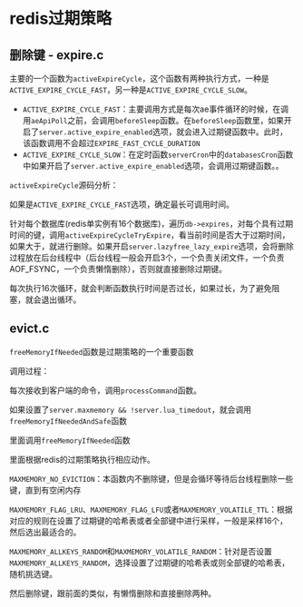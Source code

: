 # redis过期策略

## 删除键 - expire.c

主要的一个函数为`activeExpireCycle`，这个函数有两种执行方式，一种是`ACTIVE_EXPIRE_CYCLE_FAST`，另一种是`ACTIVE_EXPIRE_CYCLE_SLOW`。

-   `ACTIVE_EXPIRE_CYCLE_FAST`：主要调用方式是每次ae事件循环的时候，在调用`aeApiPoll`之前，会调用`beforeSleep`函数。在`beforeSleep`函数里，如果开启了`server.active_expire_enabled`选项，就会进入过期键函数中。此时，该函数调用不会超过`EXPIRE_FAST_CYCLE_DURATION`
-   `ACTIVE_EXPIRE_CYCLE_SLOW`：在定时函数`serverCron`中的`databasesCron`函数中如果开启了`server.active_expire_enabled`选项，会调用过期键函数。。

`activeExpireCycle`源码分析：

如果是`ACTIVE_EXPIRE_CYCLE_FAST`选项，确定最长可调用时间。

针对每个数据库(redis单实例有16个数据库)，遍历`db->expires`，对每个具有过期时间的键，调用`activeExpireCycleTryExpire`，看当前时间是否大于过期时间，如果大于，就进行删除。如果开启`server.lazyfree_lazy_expire`选项，会将删除过程放在后台线程中（后台线程一般会开启3个，一个负责关闭文件，一个负责AOF_FSYNC，一个负责懒惰删除），否则就直接删除过期键。

每次执行16次循环，就会判断函数执行时间是否过长，如果过长，为了避免阻塞，就会退出循环。



## evict.c

`freeMemoryIfNeeded`函数是过期策略的一个重要函数

调用过程：

每次接收到客户端的命令，调用`processCommand`函数。

如果设置了`server.maxmemory && !server.lua_timedout`，就会调用`freeMemoryIfNeededAndSafe`函数

里面调用`freeMemoryIfNeeded`函数

里面根据redis的过期策略执行相应动作。

`MAXMEMORY_NO_EVICTION`：本函数内不删除键，但是会循环等待后台线程删除一些键，直到有空闲内存

`MAXMEMORY_FLAG_LRU`、`MAXMEMORY_FLAG_LFU`或者`MAXMEMORY_VOLATILE_TTL`：根据对应的规则在设置了过期键的哈希表或者全部键中进行采样，一般是采样16个，然后选出最适合的。

`MAXMEMORY_ALLKEYS_RANDOM`和`MAXMEMORY_VOLATILE_RANDOM`：针对是否设置`MAXMEMORY_ALLKEYS_RANDOM`，选择设置了过期键的哈希表或则全部键的哈希表，随机挑选键。

然后删除键，跟前面的类似，有懒惰删除和直接删除两种。